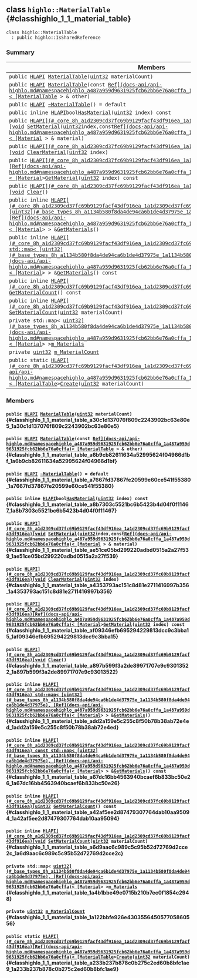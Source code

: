 ## class `highlo::MaterialTable` {#classhighlo_1_1_material_table}

```
class highlo::MaterialTable
  : public highlo::IsSharedReference
```

### Summary

 Members                        | Descriptions                                
--------------------------------|---------------------------------------------
`public `[`HLAPI`](#_core_8h_a1d2309cd37fc69b9129facf43df916ea_1a1d2309cd37fc69b9129facf43df916ea)` `[`MaterialTable`](#classhighlo_1_1_material_table_a30c1d137076f809c2243902bc63e80e5_1a30c1d137076f809c2243902bc63e80e5)`(`[`uint32`](#_base_types_8h_a1134b580f8da4de94ca6b1de4d37975e_1a1134b580f8da4de94ca6b1de4d37975e)` materialCount)` | 
`public `[`HLAPI`](#_core_8h_a1d2309cd37fc69b9129facf43df916ea_1a1d2309cd37fc69b9129facf43df916ea)` `[`MaterialTable`](#classhighlo_1_1_material_table_a6b9cb82611634a52995624f04966d1bf_1a6b9cb82611634a52995624f04966d1bf)`(const `[`Ref](docs-api/api-highlo.md#namespacehighlo_a487a959d9631925fcb62bb6e76a0cffa_1a487a959d9631925fcb62bb6e76a0cffa)< [MaterialTable`](#classhighlo_1_1_material_table)` > & other)` | 
`public `[`HLAPI`](#_core_8h_a1d2309cd37fc69b9129facf43df916ea_1a1d2309cd37fc69b9129facf43df916ea)` `[`~MaterialTable`](#classhighlo_1_1_material_table_a7667fd37867fe20599e60ce541f55380_1a7667fd37867fe20599e60ce541f55380)`() = default` | 
`public inline `[`HLAPI`](#_core_8h_a1d2309cd37fc69b9129facf43df916ea_1a1d2309cd37fc69b9129facf43df916ea)` bool `[`HasMaterial`](#classhighlo_1_1_material_table_a8b7303c5521bc6b5423b4d04f0f11467_1a8b7303c5521bc6b5423b4d04f0f11467)`(`[`uint32`](#_base_types_8h_a1134b580f8da4de94ca6b1de4d37975e_1a1134b580f8da4de94ca6b1de4d37975e)` index) const` | 
`public `[`HLAPI](#_core_8h_a1d2309cd37fc69b9129facf43df916ea_1a1d2309cd37fc69b9129facf43df916ea)[void`](#imgui__impl__opengl3__loader_8h_ac668e7cffd9e2e9cfee428b9b2f34fa7_1ac668e7cffd9e2e9cfee428b9b2f34fa7)` `[`SetMaterial`](#classhighlo_1_1_material_table_ae51ce05bd299220adbd0515a2a27f539_1ae51ce05bd299220adbd0515a2a27f539)`(`[`uint32`](#_base_types_8h_a1134b580f8da4de94ca6b1de4d37975e_1a1134b580f8da4de94ca6b1de4d37975e)` index,const `[`Ref](docs-api/api-highlo.md#namespacehighlo_a487a959d9631925fcb62bb6e76a0cffa_1a487a959d9631925fcb62bb6e76a0cffa)< [Material`](docs-api/api-highlo--Material.md#classhighlo_1_1_material)` > & material)` | 
`public `[`HLAPI](#_core_8h_a1d2309cd37fc69b9129facf43df916ea_1a1d2309cd37fc69b9129facf43df916ea)[void`](#imgui__impl__opengl3__loader_8h_ac668e7cffd9e2e9cfee428b9b2f34fa7_1ac668e7cffd9e2e9cfee428b9b2f34fa7)` `[`ClearMaterial`](#classhighlo_1_1_material_table_a4353793ac151c8d81e2711416997b356_1a4353793ac151c8d81e2711416997b356)`(`[`uint32`](#_base_types_8h_a1134b580f8da4de94ca6b1de4d37975e_1a1134b580f8da4de94ca6b1de4d37975e)` index)` | 
`public `[`HLAPI](#_core_8h_a1d2309cd37fc69b9129facf43df916ea_1a1d2309cd37fc69b9129facf43df916ea)[Ref](docs-api/api-highlo.md#namespacehighlo_a487a959d9631925fcb62bb6e76a0cffa_1a487a959d9631925fcb62bb6e76a0cffa)< [Material`](docs-api/api-highlo--Material.md#classhighlo_1_1_material)` > `[`GetMaterial`](#classhighlo_1_1_material_table_af09346efb695294229813dcc9c3bba15_1af09346efb695294229813dcc9c3bba15)`(`[`uint32`](#_base_types_8h_a1134b580f8da4de94ca6b1de4d37975e_1a1134b580f8da4de94ca6b1de4d37975e)` index) const` | 
`public `[`HLAPI](#_core_8h_a1d2309cd37fc69b9129facf43df916ea_1a1d2309cd37fc69b9129facf43df916ea)[void`](#imgui__impl__opengl3__loader_8h_ac668e7cffd9e2e9cfee428b9b2f34fa7_1ac668e7cffd9e2e9cfee428b9b2f34fa7)` `[`Clear`](#classhighlo_1_1_material_table_a897b599f3a2de89971707e9c93013522_1a897b599f3a2de89971707e9c93013522)`()` | 
`public inline `[`HLAPI](#_core_8h_a1d2309cd37fc69b9129facf43df916ea_1a1d2309cd37fc69b9129facf43df916ea) std::map< [uint32](#_base_types_8h_a1134b580f8da4de94ca6b1de4d37975e_1a1134b580f8da4de94ca6b1de4d37975e), [Ref](docs-api/api-highlo.md#namespacehighlo_a487a959d9631925fcb62bb6e76a0cffa_1a487a959d9631925fcb62bb6e76a0cffa)< [Material`](docs-api/api-highlo--Material.md#classhighlo_1_1_material)` > > & `[`GetMaterials`](#classhighlo_1_1_material_table_add2a159e5c255c8f50b78b38ab72e4ed_1add2a159e5c255c8f50b78b38ab72e4ed)`()` | 
`public inline `[`HLAPI](#_core_8h_a1d2309cd37fc69b9129facf43df916ea_1a1d2309cd37fc69b9129facf43df916ea) const std::map< [uint32](#_base_types_8h_a1134b580f8da4de94ca6b1de4d37975e_1a1134b580f8da4de94ca6b1de4d37975e), [Ref](docs-api/api-highlo.md#namespacehighlo_a487a959d9631925fcb62bb6e76a0cffa_1a487a959d9631925fcb62bb6e76a0cffa)< [Material`](docs-api/api-highlo--Material.md#classhighlo_1_1_material)` > > & `[`GetMaterials`](#classhighlo_1_1_material_table_a67dc16bb4563940bcaef6b833bc50e26_1a67dc16bb4563940bcaef6b833bc50e26)`() const` | 
`public inline `[`HLAPI](#_core_8h_a1d2309cd37fc69b9129facf43df916ea_1a1d2309cd37fc69b9129facf43df916ea)[uint32`](#_base_types_8h_a1134b580f8da4de94ca6b1de4d37975e_1a1134b580f8da4de94ca6b1de4d37975e)` `[`GetMaterialCount`](#classhighlo_1_1_material_table_a42af5ee2d87479307764dab10aa95094_1a42af5ee2d87479307764dab10aa95094)`() const` | 
`public inline `[`HLAPI](#_core_8h_a1d2309cd37fc69b9129facf43df916ea_1a1d2309cd37fc69b9129facf43df916ea)[void`](#imgui__impl__opengl3__loader_8h_ac668e7cffd9e2e9cfee428b9b2f34fa7_1ac668e7cffd9e2e9cfee428b9b2f34fa7)` `[`SetMaterialCount`](#classhighlo_1_1_material_table_a6d9aac6c989c5c95b52d72769d2cce2c_1a6d9aac6c989c5c95b52d72769d2cce2c)`(`[`uint32`](#_base_types_8h_a1134b580f8da4de94ca6b1de4d37975e_1a1134b580f8da4de94ca6b1de4d37975e)` materialCount)` | 
`private std::map< `[`uint32](#_base_types_8h_a1134b580f8da4de94ca6b1de4d37975e_1a1134b580f8da4de94ca6b1de4d37975e), [Ref](docs-api/api-highlo.md#namespacehighlo_a487a959d9631925fcb62bb6e76a0cffa_1a487a959d9631925fcb62bb6e76a0cffa)< [Material`](docs-api/api-highlo--Material.md#classhighlo_1_1_material)` > > `[`m_Materials`](#classhighlo_1_1_material_table_1a4b1bbe49e0715b210b7ec0f1854c2948) | 
`private `[`uint32`](#_base_types_8h_a1134b580f8da4de94ca6b1de4d37975e_1a1134b580f8da4de94ca6b1de4d37975e)` `[`m_MaterialCount`](#classhighlo_1_1_material_table_1a122bbfe926e430355645057705860556) | 
`public static `[`HLAPI](#_core_8h_a1d2309cd37fc69b9129facf43df916ea_1a1d2309cd37fc69b9129facf43df916ea)[Ref](docs-api/api-highlo.md#namespacehighlo_a487a959d9631925fcb62bb6e76a0cffa_1a487a959d9631925fcb62bb6e76a0cffa)< [MaterialTable`](#classhighlo_1_1_material_table)` > `[`Create`](#classhighlo_1_1_material_table_a233b237b878c0b275c2ed60b8bfc1ae9_1a233b237b878c0b275c2ed60b8bfc1ae9)`(`[`uint32`](#_base_types_8h_a1134b580f8da4de94ca6b1de4d37975e_1a1134b580f8da4de94ca6b1de4d37975e)` materialCount)` | 

### Members

#### `public `[`HLAPI`](#_core_8h_a1d2309cd37fc69b9129facf43df916ea_1a1d2309cd37fc69b9129facf43df916ea)` `[`MaterialTable`](#classhighlo_1_1_material_table_a30c1d137076f809c2243902bc63e80e5_1a30c1d137076f809c2243902bc63e80e5)`(`[`uint32`](#_base_types_8h_a1134b580f8da4de94ca6b1de4d37975e_1a1134b580f8da4de94ca6b1de4d37975e)` materialCount)` {#classhighlo_1_1_material_table_a30c1d137076f809c2243902bc63e80e5_1a30c1d137076f809c2243902bc63e80e5}

#### `public `[`HLAPI`](#_core_8h_a1d2309cd37fc69b9129facf43df916ea_1a1d2309cd37fc69b9129facf43df916ea)` `[`MaterialTable`](#classhighlo_1_1_material_table_a6b9cb82611634a52995624f04966d1bf_1a6b9cb82611634a52995624f04966d1bf)`(const `[`Ref](docs-api/api-highlo.md#namespacehighlo_a487a959d9631925fcb62bb6e76a0cffa_1a487a959d9631925fcb62bb6e76a0cffa)< [MaterialTable`](#classhighlo_1_1_material_table)` > & other)` {#classhighlo_1_1_material_table_a6b9cb82611634a52995624f04966d1bf_1a6b9cb82611634a52995624f04966d1bf}

#### `public `[`HLAPI`](#_core_8h_a1d2309cd37fc69b9129facf43df916ea_1a1d2309cd37fc69b9129facf43df916ea)` `[`~MaterialTable`](#classhighlo_1_1_material_table_a7667fd37867fe20599e60ce541f55380_1a7667fd37867fe20599e60ce541f55380)`() = default` {#classhighlo_1_1_material_table_a7667fd37867fe20599e60ce541f55380_1a7667fd37867fe20599e60ce541f55380}

#### `public inline `[`HLAPI`](#_core_8h_a1d2309cd37fc69b9129facf43df916ea_1a1d2309cd37fc69b9129facf43df916ea)` bool `[`HasMaterial`](#classhighlo_1_1_material_table_a8b7303c5521bc6b5423b4d04f0f11467_1a8b7303c5521bc6b5423b4d04f0f11467)`(`[`uint32`](#_base_types_8h_a1134b580f8da4de94ca6b1de4d37975e_1a1134b580f8da4de94ca6b1de4d37975e)` index) const` {#classhighlo_1_1_material_table_a8b7303c5521bc6b5423b4d04f0f11467_1a8b7303c5521bc6b5423b4d04f0f11467}

#### `public `[`HLAPI](#_core_8h_a1d2309cd37fc69b9129facf43df916ea_1a1d2309cd37fc69b9129facf43df916ea)[void`](#imgui__impl__opengl3__loader_8h_ac668e7cffd9e2e9cfee428b9b2f34fa7_1ac668e7cffd9e2e9cfee428b9b2f34fa7)` `[`SetMaterial`](#classhighlo_1_1_material_table_ae51ce05bd299220adbd0515a2a27f539_1ae51ce05bd299220adbd0515a2a27f539)`(`[`uint32`](#_base_types_8h_a1134b580f8da4de94ca6b1de4d37975e_1a1134b580f8da4de94ca6b1de4d37975e)` index,const `[`Ref](docs-api/api-highlo.md#namespacehighlo_a487a959d9631925fcb62bb6e76a0cffa_1a487a959d9631925fcb62bb6e76a0cffa)< [Material`](docs-api/api-highlo--Material.md#classhighlo_1_1_material)` > & material)` {#classhighlo_1_1_material_table_ae51ce05bd299220adbd0515a2a27f539_1ae51ce05bd299220adbd0515a2a27f539}

#### `public `[`HLAPI](#_core_8h_a1d2309cd37fc69b9129facf43df916ea_1a1d2309cd37fc69b9129facf43df916ea)[void`](#imgui__impl__opengl3__loader_8h_ac668e7cffd9e2e9cfee428b9b2f34fa7_1ac668e7cffd9e2e9cfee428b9b2f34fa7)` `[`ClearMaterial`](#classhighlo_1_1_material_table_a4353793ac151c8d81e2711416997b356_1a4353793ac151c8d81e2711416997b356)`(`[`uint32`](#_base_types_8h_a1134b580f8da4de94ca6b1de4d37975e_1a1134b580f8da4de94ca6b1de4d37975e)` index)` {#classhighlo_1_1_material_table_a4353793ac151c8d81e2711416997b356_1a4353793ac151c8d81e2711416997b356}

#### `public `[`HLAPI](#_core_8h_a1d2309cd37fc69b9129facf43df916ea_1a1d2309cd37fc69b9129facf43df916ea)[Ref](docs-api/api-highlo.md#namespacehighlo_a487a959d9631925fcb62bb6e76a0cffa_1a487a959d9631925fcb62bb6e76a0cffa)< [Material`](docs-api/api-highlo--Material.md#classhighlo_1_1_material)` > `[`GetMaterial`](#classhighlo_1_1_material_table_af09346efb695294229813dcc9c3bba15_1af09346efb695294229813dcc9c3bba15)`(`[`uint32`](#_base_types_8h_a1134b580f8da4de94ca6b1de4d37975e_1a1134b580f8da4de94ca6b1de4d37975e)` index) const` {#classhighlo_1_1_material_table_af09346efb695294229813dcc9c3bba15_1af09346efb695294229813dcc9c3bba15}

#### `public `[`HLAPI](#_core_8h_a1d2309cd37fc69b9129facf43df916ea_1a1d2309cd37fc69b9129facf43df916ea)[void`](#imgui__impl__opengl3__loader_8h_ac668e7cffd9e2e9cfee428b9b2f34fa7_1ac668e7cffd9e2e9cfee428b9b2f34fa7)` `[`Clear`](#classhighlo_1_1_material_table_a897b599f3a2de89971707e9c93013522_1a897b599f3a2de89971707e9c93013522)`()` {#classhighlo_1_1_material_table_a897b599f3a2de89971707e9c93013522_1a897b599f3a2de89971707e9c93013522}

#### `public inline `[`HLAPI](#_core_8h_a1d2309cd37fc69b9129facf43df916ea_1a1d2309cd37fc69b9129facf43df916ea) std::map< [uint32](#_base_types_8h_a1134b580f8da4de94ca6b1de4d37975e_1a1134b580f8da4de94ca6b1de4d37975e), [Ref](docs-api/api-highlo.md#namespacehighlo_a487a959d9631925fcb62bb6e76a0cffa_1a487a959d9631925fcb62bb6e76a0cffa)< [Material`](docs-api/api-highlo--Material.md#classhighlo_1_1_material)` > > & `[`GetMaterials`](#classhighlo_1_1_material_table_add2a159e5c255c8f50b78b38ab72e4ed_1add2a159e5c255c8f50b78b38ab72e4ed)`()` {#classhighlo_1_1_material_table_add2a159e5c255c8f50b78b38ab72e4ed_1add2a159e5c255c8f50b78b38ab72e4ed}

#### `public inline `[`HLAPI](#_core_8h_a1d2309cd37fc69b9129facf43df916ea_1a1d2309cd37fc69b9129facf43df916ea) const std::map< [uint32](#_base_types_8h_a1134b580f8da4de94ca6b1de4d37975e_1a1134b580f8da4de94ca6b1de4d37975e), [Ref](docs-api/api-highlo.md#namespacehighlo_a487a959d9631925fcb62bb6e76a0cffa_1a487a959d9631925fcb62bb6e76a0cffa)< [Material`](docs-api/api-highlo--Material.md#classhighlo_1_1_material)` > > & `[`GetMaterials`](#classhighlo_1_1_material_table_a67dc16bb4563940bcaef6b833bc50e26_1a67dc16bb4563940bcaef6b833bc50e26)`() const` {#classhighlo_1_1_material_table_a67dc16bb4563940bcaef6b833bc50e26_1a67dc16bb4563940bcaef6b833bc50e26}

#### `public inline `[`HLAPI](#_core_8h_a1d2309cd37fc69b9129facf43df916ea_1a1d2309cd37fc69b9129facf43df916ea)[uint32`](#_base_types_8h_a1134b580f8da4de94ca6b1de4d37975e_1a1134b580f8da4de94ca6b1de4d37975e)` `[`GetMaterialCount`](#classhighlo_1_1_material_table_a42af5ee2d87479307764dab10aa95094_1a42af5ee2d87479307764dab10aa95094)`() const` {#classhighlo_1_1_material_table_a42af5ee2d87479307764dab10aa95094_1a42af5ee2d87479307764dab10aa95094}

#### `public inline `[`HLAPI](#_core_8h_a1d2309cd37fc69b9129facf43df916ea_1a1d2309cd37fc69b9129facf43df916ea)[void`](#imgui__impl__opengl3__loader_8h_ac668e7cffd9e2e9cfee428b9b2f34fa7_1ac668e7cffd9e2e9cfee428b9b2f34fa7)` `[`SetMaterialCount`](#classhighlo_1_1_material_table_a6d9aac6c989c5c95b52d72769d2cce2c_1a6d9aac6c989c5c95b52d72769d2cce2c)`(`[`uint32`](#_base_types_8h_a1134b580f8da4de94ca6b1de4d37975e_1a1134b580f8da4de94ca6b1de4d37975e)` materialCount)` {#classhighlo_1_1_material_table_a6d9aac6c989c5c95b52d72769d2cce2c_1a6d9aac6c989c5c95b52d72769d2cce2c}

#### `private std::map< `[`uint32](#_base_types_8h_a1134b580f8da4de94ca6b1de4d37975e_1a1134b580f8da4de94ca6b1de4d37975e), [Ref](docs-api/api-highlo.md#namespacehighlo_a487a959d9631925fcb62bb6e76a0cffa_1a487a959d9631925fcb62bb6e76a0cffa)< [Material`](docs-api/api-highlo--Material.md#classhighlo_1_1_material)` > > `[`m_Materials`](#classhighlo_1_1_material_table_1a4b1bbe49e0715b210b7ec0f1854c2948) {#classhighlo_1_1_material_table_1a4b1bbe49e0715b210b7ec0f1854c2948}

#### `private `[`uint32`](#_base_types_8h_a1134b580f8da4de94ca6b1de4d37975e_1a1134b580f8da4de94ca6b1de4d37975e)` `[`m_MaterialCount`](#classhighlo_1_1_material_table_1a122bbfe926e430355645057705860556) {#classhighlo_1_1_material_table_1a122bbfe926e430355645057705860556}

#### `public static `[`HLAPI](#_core_8h_a1d2309cd37fc69b9129facf43df916ea_1a1d2309cd37fc69b9129facf43df916ea)[Ref](docs-api/api-highlo.md#namespacehighlo_a487a959d9631925fcb62bb6e76a0cffa_1a487a959d9631925fcb62bb6e76a0cffa)< [MaterialTable`](#classhighlo_1_1_material_table)` > `[`Create`](#classhighlo_1_1_material_table_a233b237b878c0b275c2ed60b8bfc1ae9_1a233b237b878c0b275c2ed60b8bfc1ae9)`(`[`uint32`](#_base_types_8h_a1134b580f8da4de94ca6b1de4d37975e_1a1134b580f8da4de94ca6b1de4d37975e)` materialCount)` {#classhighlo_1_1_material_table_a233b237b878c0b275c2ed60b8bfc1ae9_1a233b237b878c0b275c2ed60b8bfc1ae9}


